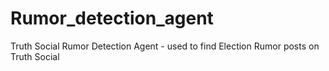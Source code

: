 # Rumor_detection_agent
Truth Social Rumor Detection Agent - used to find Election Rumor posts on Truth Social
